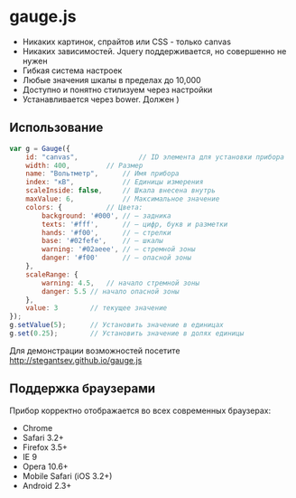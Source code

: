 # gauge.js

 * Никаких картинок, спрайтов или CSS - только canvas
 * Никаких зависимостей. Jquery поддерживается, но совершенно не нужен
 * Гибкая система настроек
 * Любые значения шкалы в пределах до 10,000
 * Доступно и понятно стилизуем через настройки
 * Устанавливается через bower. Должен )

## Использование

```javascript
var g = Gauge({
	id: "canvas",           	// ID элемента для установки прибора
	width: 400,			// Размер
	name: "Вольтметр",		// Имя прибора
	index: "кВ", 			// Единицы измерения
	scaleInside: false,		// Шкала внесена внутрь
	maxValue: 6,			// Максимальное значение	
	colors: {			// Цвета:
		background: '#000',	// — задника
		texts: '#fff',		// — цифр, букв и разметки
		hands: '#f00',		// — стрелки		
		base: '#02fefe',	// — шкалы
		warning: '#02aeee',	// — стремной зоны
		danger: '#f00'		// — опасной зоны
	},
	scaleRange: {			
		warning: 4.5,	// начало стремной зоны
		danger: 5.5	// начало опасной зоны
	},
	value: 3		// текущее значение
});
g.setValue(5);		// Установить значение в единицах
g.set(0.25); 		// Установить значение в долях единицы
```

Для демонстрации возможностей посетите http://stegantsev.github.io/gauge.js

## Поддержка браузерами

Прибор корректно отображается во всех современных браузерах:

* Chrome
* Safari 3.2+
* Firefox 3.5+
* IE 9
* Opera 10.6+
* Mobile Safari (iOS 3.2+)
* Android 2.3+
